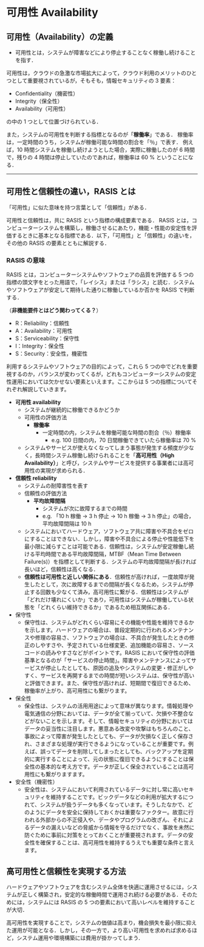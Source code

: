 # 可用性 Availability

## 可用性（Availability）の定義

- 可用性とは，システムが障害などにより停止することなく稼働し続けることを指す．

可用性は，クラウドの急激な市場拡大によって，クラウド利用のメリットのひとつとして重要視されているが，そもそも，情報セキュリティの 3 要素：

- Confidentiality（機密性）
- Integrity（保全性）
- Availability（可用性）

の中の 1 つとして位置づけられている．

また，システムの可用性を判断する指標となるのが「**稼働率**」である．
稼働率は，一定時間のうち，システムが稼働可能な時間の割合を「％」で表す．
例えば，10 時間システムを稼働し続けようとした場合，実際に稼働したのが 6 時間で，残りの 4 時間は停止していたのであれば，稼働率は 60 % ということになる．

---

## 可用性と信頼性の違い，RASIS とは

「可用性」に似た意味を持つ言葉として「信頼性」がある．

可用性と信頼性は，共に RASIS という指標の構成要素である．
RASIS とは，コンピューターシステムを構築し，稼働させるにあたり，機能・性能の安定性を評価するときに基本となる指標である．以下，「可用性」と「信頼性」の違いを，その他の RASIS の要素とともに解説する．

### RASIS の意味

RASIS とは，コンピューターシステムやソフトウェアの品質を評価する 5 つの指標の頭文字をとった用語で，「レイシス」または「ラシス」と読む．システムやソフトウェアが安定して期待した通りに稼働しているか否かを RASIS で判断する．

（**非機能要件とはどう関わってくる？**）

- R：Reliability：信頼性
- A：Availability：可用性
- S：Serviceability：保守性
- I：Integrity：保全性
- S：Security：安全性，機密性

利用するシステムやソフトウェアの目的によって，これら 5 つの中でどれを重要視するのか，バランスが変わってくるが，どれもコンピューターシステムの安定性運用においては欠かせない要素といえます。ここからは 5 つの指標についてそれぞれ解説していきます。

- **可用性 availability**
  - システムが継続的に稼働できるかどうか
  - 可用性の評価方法
    - **稼働率**
      - 一定時間の内，システムを稼働可能な時間の割合（％）稼働率
        - e.g. 100 日間の内，70 日間稼働できていたら稼働率は 70 %
  - システムやサービスが使えなくなってしまう事態が発生する頻度が少なく，長時間システム稼働し続けられることを「**高可用性（High Availability）**」と呼び，システムやサービスを提供する事業者には高可用性の実現が求められる．
- **信頼性 reliability**
  - システムの耐障害性を表す
  - 信頼性の評価方法
    - **平均故障間隔**
      - システムが次に故障するまでの時間
      - e.g. 「10 h 稼働 -> 3 h 停止 -> 10 h 稼働 -> 3 h 停止」の場合，平均故障間隔は 10 h
  - システムにおいてハードウェア，ソフトウェア共に障害や不具合をゼロにすることはできない．しかし，障害や不具合による停止や性能低下を最小限に減らすことは可能である．信頼性は，システムが安定稼働し続ける平均時間である平均故障間隔，MTBF（Mean Time Between Failure(s)）を指標として判断する．システムの平均故障間隔が長ければ長いほど，信頼性は高くなる．
  - **信頼性は可用性と近しい関係にある**．信頼性が高ければ，一度故障が発生したとして，次に故障するまでの間隔が長くなるため，システムが停止する回数も少なくて済み，高可用性に繋がる．信頼性はシステムが「どれだけ壊れにくいか」であり，可用性はシステムが稼働している状態を「どれくらい維持できるか」であるため相互関係にある．
- 保守性
  - 保守性は、システムがどれくらい容易にその機能や性能を維持できるかを示します。ハードウェアの場合は、普段定期的に行われるメンテナンスや修理の容易さ、ソフトウェアの場合は、不具合が発生したときの修正のしやすさや、予定されている仕様変更、追加機能の容易さ、ソースコードの読みやすさなどがポイントです。RASIS において保守性の評価基準となるのが「サービスの停止時間」。障害やメンテナンスによってサービスが停止したとしても、原因の追及やシステムの変更・修正がしやすく、サービスを再開するまでの時間が短いシステムは、保守性が高いと評価できます。また、保守性が高ければ、短期間で復旧できるため、稼働率が上がり、高可用性にも繋がります。
- 保全性
  - 保全性は、システムの活用用途によって意味が異なります。情報処理や電気通信の分野においては、データが全て揃っていて、欠損や不整合などがないことを示します。そして、情報セキュリティの分野においてはデータの妥当性に注目します。悪意ある改変や攻撃はもちろんのこと、事故によって障害が発生したとしても、データが欠損なく正しく保存され、さまざまな処理が実行できるようになっていることが重要です。例えば、誤ってデータを削除してしまったとしても、バックアップを定期的に実行することによって、元の状態に復旧できるようにすることは保全性の基本的な考え方です。データが正しく保全されていることは高可用性にも繋がりますます。
- 安全性（機密性）
  - 安全性は、システムにおいて利用されているデータに対し常に高いセキュリティを維持することです。ビックデータなどの利用が拡大するにつれて、システムが扱うデータも多くなっています。そうしたなかで、どのようにデータを安全に保持しておくかは重要なファクター。故意に行われる外部からの不正侵入や、データやプログラムの改ざん、それによるデータの漏えいなどの脅威から情報を守るだけでなく、事故を未然に防ぐために事前に対策をとっておくことが重要視されます。データの安全性を確保することは、高可用性を維持するうえでも重要な条件と言えます。

## 高可用性と信頼性を実現する方法

ハードウェアやソフトウェアを含むシステム全体を快適に運用させるには，システムが正しく構築され，安定的な稼働時間で運用され続ける必要がある．そのためには，システムには RASIS の 5 つの要素において高いレベルを維持することが大切．

高可用性を実現することで，システムの価値は高まり，機会損失を最小限に抑えた運用が可能となる．しかし，その一方で，より高い可用性を求めれば求めるほど，システム運用や環境構築には費用が掛かってしまう．
